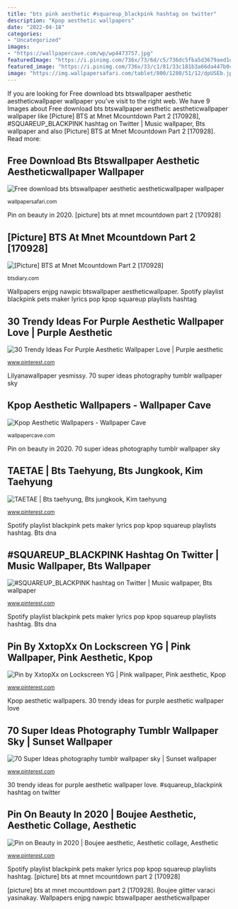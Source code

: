 ```yaml
---
title: "bts pink aesthetic #squareup_blackpink hashtag on twitter"
description: "Kpop aesthetic wallpapers"
date: "2022-04-18"
categories:
- "Uncategorized"
images:
- "https://wallpapercave.com/wp/wp4473757.jpg"
featuredImage: "https://i.pinimg.com/736x/73/6d/c5/736dc5fba5d3679aed1d0658cf9b0122.jpg"
featured_image: "https://i.pinimg.com/736x/33/c1/81/33c181b3a66da447b0c613c49b10b148.jpg"
image: "https://img.wallpapersafari.com/tablet/800/1280/51/12/dpUSEb.jpg"
---
```


If you are looking for Free download bts btswallpaper aesthetic aestheticwallpaper wallpaper you've visit to the right web. We have 9 Images about Free download bts btswallpaper aesthetic aestheticwallpaper wallpaper like [Picture] BTS at Mnet Mcountdown Part 2 [170928], #SQUAREUP_BLACKPINK hashtag on Twitter | Music wallpaper, Bts wallpaper and also [Picture] BTS at Mnet Mcountdown Part 2 [170928]. Read more:

## Free Download Bts Btswallpaper Aesthetic Aestheticwallpaper Wallpaper

![Free download bts btswallpaper aesthetic aestheticwallpaper wallpaper](https://img.wallpapersafari.com/tablet/800/1280/51/12/dpUSEb.jpg "Free download bts btswallpaper aesthetic aestheticwallpaper wallpaper")

<small>wallpapersafari.com</small>

Pin on beauty in 2020. [picture] bts at mnet mcountdown part 2 [170928]

## [Picture] BTS At Mnet Mcountdown Part 2 [170928]

![[Picture] BTS at Mnet Mcountdown Part 2 [170928]](https://i0.wp.com/wx1.sinaimg.cn/large/006xH61Ily1fk473ws350j318g1uoe81.jpg "Boujee glitter varaci yasinakay")

<small>btsdiary.com</small>

Wallpapers enjpg nawpic btswallpaper aestheticwallpaper. Spotify playlist blackpink pets maker lyrics pop kpop squareup playlists hashtag

## 30 Trendy Ideas For Purple Aesthetic Wallpaper Love | Purple Aesthetic

![30 Trendy Ideas For Purple Aesthetic Wallpaper Love | Purple aesthetic](https://i.pinimg.com/736x/c3/b0/b1/c3b0b1a4e9ad56ef837f804fc26f48fc.jpg "Pin by xxtopxx on lockscreen yg")

<small>www.pinterest.com</small>

Lilyanawallpaper yesmissy. 70 super ideas photography tumblr wallpaper sky

## Kpop Aesthetic Wallpapers - Wallpaper Cave

![Kpop Aesthetic Wallpapers - Wallpaper Cave](https://wallpapercave.com/wp/wp4473757.jpg "70 super ideas photography tumblr wallpaper sky")

<small>wallpapercave.com</small>

Pin on beauty in 2020. 70 super ideas photography tumblr wallpaper sky

## TAETAE | Bts Taehyung, Bts Jungkook, Kim Taehyung

![TAETAE | Bts taehyung, Bts jungkook, Kim taehyung](https://i.pinimg.com/736x/35/c5/05/35c5050ff14aee3d39c3a61aa8735840.jpg "Spotify playlist blackpink pets maker lyrics pop kpop squareup playlists hashtag")

<small>www.pinterest.com</small>

Spotify playlist blackpink pets maker lyrics pop kpop squareup playlists hashtag. Bts dna

## #SQUAREUP_BLACKPINK Hashtag On Twitter | Music Wallpaper, Bts Wallpaper

![#SQUAREUP_BLACKPINK hashtag on Twitter | Music wallpaper, Bts wallpaper](https://i.pinimg.com/736x/33/c1/81/33c181b3a66da447b0c613c49b10b148.jpg "Pin by xxtopxx on lockscreen yg")

<small>www.pinterest.com</small>

Spotify playlist blackpink pets maker lyrics pop kpop squareup playlists hashtag. Bts dna

## Pin By XxtopXx On Lockscreen YG | Pink Wallpaper, Pink Aesthetic, Kpop

![Pin by XxtopXx on Lockscreen YG | Pink wallpaper, Pink aesthetic, Kpop](https://i.pinimg.com/736x/73/6d/c5/736dc5fba5d3679aed1d0658cf9b0122.jpg "Bts dna")

<small>www.pinterest.com</small>

Kpop aesthetic wallpapers. 30 trendy ideas for purple aesthetic wallpaper love

## 70 Super Ideas Photography Tumblr Wallpaper Sky | Sunset Wallpaper

![70 Super Ideas photography tumblr wallpaper sky | Sunset wallpaper](https://i.pinimg.com/736x/4f/9a/aa/4f9aaa5eb5c448a09dd7a2d7fa08314a.jpg "Spotify playlist blackpink pets maker lyrics pop kpop squareup playlists hashtag")

<small>www.pinterest.com</small>

30 trendy ideas for purple aesthetic wallpaper love. #squareup_blackpink hashtag on twitter

## Pin On Beauty In 2020 | Boujee Aesthetic, Aesthetic Collage, Aesthetic

![Pin on Beauty in 2020 | Boujee aesthetic, Aesthetic collage, Aesthetic](https://i.pinimg.com/736x/f4/74/49/f474491256befe70320db25f40322d33.jpg "[picture] bts at mnet mcountdown part 2 [170928]")

<small>www.pinterest.com</small>

Spotify playlist blackpink pets maker lyrics pop kpop squareup playlists hashtag. [picture] bts at mnet mcountdown part 2 [170928]

[picture] bts at mnet mcountdown part 2 [170928]. Boujee glitter varaci yasinakay. Wallpapers enjpg nawpic btswallpaper aestheticwallpaper
